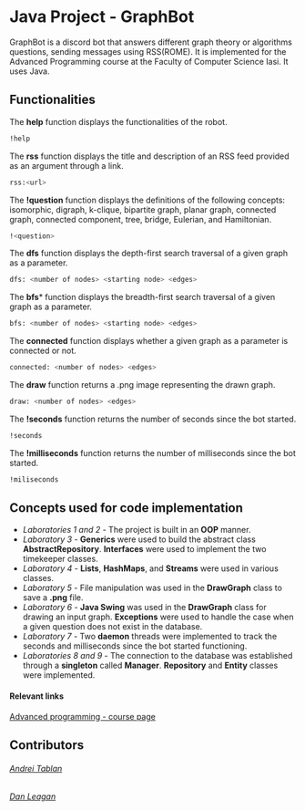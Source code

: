 # Java Project - GraphBot
GraphBot is a discord bot that answers different graph theory or algorithms questions, sending messages using RSS(ROME). It is implemented for the Advanced Programming course at the Faculty of Computer Science Iasi. It uses Java.

## Functionalities

The **help** function displays the functionalities of the robot.

```bash
!help
```
The **rss** function displays the title and description of an RSS feed provided as an argument through a link.

```bash
rss:<url>
```
The **!question** function displays the definitions of the following concepts: isomorphic, digraph, k-clique, bipartite graph, planar graph, connected graph, connected component, tree, bridge, Eulerian, and Hamiltonian.

```bash
!<question>
```
The **dfs** function displays the depth-first search traversal of a given graph as a parameter.

```bash
dfs: <number of nodes> <starting node> <edges>
```
The **bfs*** function displays the breadth-first search traversal of a given graph as a parameter.

```bash
bfs: <number of nodes> <starting node> <edges>
```
The **connected** function displays whether a given graph as a parameter is connected or not.

```bash
connected: <number of nodes> <edges>
```
The **draw** function returns a .png image representing the drawn graph.

```bash
draw: <number of nodes> <edges>
```
The **!seconds** function returns the number of seconds since the bot started.

```bash
!seconds
```
The **!milliseconds** function returns the number of milliseconds since the bot started.

```bash
!miliseconds
```

## Concepts used for code implementation

* *Laboratories 1 and 2* - The project is built in an **OOP** manner.
* *Laboratory 3* - **Generics** were used to build the abstract class **AbstractRepository**. **Interfaces** were used to implement the two timekeeper classes.
* *Laboratory 4* - **Lists**, **HashMaps**, and **Streams** were used in various classes.
* *Laboratory 5* - File manipulation was used in the **DrawGraph** class to save a **.png** file.
* *Laboratory 6* - **Java Swing** was used in the **DrawGraph** class for drawing an input graph. **Exceptions** were used to handle the case when a given question does not exist in the database.
* *Laboratory 7* - Two **daemon** threads were implemented to track the seconds and milliseconds since the bot started functioning.
* *Laboratories 8 and 9* - The connection to the database was established through a **singleton** called **Manager**. **Repository** and **Entity** classes were implemented.

#### Relevant links
[Advanced programming - course page](profs.info.uaic.ro/~acf/java/)
## Contributors
###### [Andrei Tablan](https://github.com/andreitablan "Andrei Tablan")
###### [Dan Leagan](https://github.com/leagan-dan)
